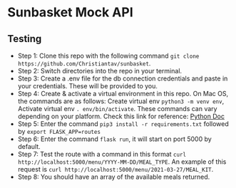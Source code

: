 # Sunbasket Mock API

## Testing
- Step 1: Clone this repo with the following command `git clone https://github.com/Christiantav/sunbasket`.
- Step 2: Switch directories into the repo in your terminal.
- Step 3: Create a .env file for the db connection credentials and paste in your credentials. These will be provided to you.
- Step 4: Create & activate a virtual environment in this repo. On Mac OS, the commands are as follows: Create virtual env `python3 -m venv env`, Activate virtual env `. env/bin/activate`. These commands can vary depending on your platform. Check this link for reference: [Python Doc](https://docs.python.org/3/library/venv.html)
- Step 5: Enter the command `pip3 install -r requirements.txt` followed by `export FLASK_APP=routes`
- Step 6: Enter the command `flask run`, it will start on port 5000 by default.
- Step 7: Test the route with a command in this format `curl http://localhost:5000/menu/YYYY-MM-DD/MEAL_TYPE`. An example of this request is `curl http://localhost:5000/menu/2021-03-27/MEAL_KIT`.
- Step 8: You should have an array of the available meals returned.
